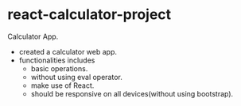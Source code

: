 # react-calculator-project

 Calculator App.

 - created a calculator web app.
 - functionalities includes
    - basic operations.
    - without using eval operator.
    - make use of React.
    - should be responsive on all devices(without using bootstrap).
